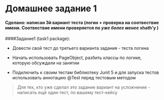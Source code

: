 Домашнее задание 1
========================
#### Сделано: написан 3й вариант теста (логин + проверка на соотвествие имени. Соотвествие имени проверяется по *уже более менее* xhath'у )
####Задание1 (task1 package):
- Довести свой тест до третьего варианта задания - теста логина

- Начать использовать PageObject, разбить классы по логике, которую обсуждали на занятии
- Подключить к своим тестам библиотеку Junit 5 и для запуска тестов использовать аннотацию @Test перед тестовым методом

> Для тех, кто уже сделал это задание вариант на усложнение - написать ещё один тест, по вашему тест-кейсу
